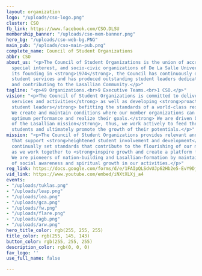 ```yaml
---
layout: organization
logo: "/uploads/cso-logo.png"
cluster: CSO
fb_link: https://www.facebook.com/CSO.DLSU
membership_banner: "/uploads/cso-mem-banner.png"
hero_bg: "/uploads/cso-web-bg.PNG"
main_pub: "/uploads/cso-main-pub.png"
complete_name: Council of Student Organizations
abbr: CSO
about_us: "<p>The Council of Student Organizations is the union of accredited professional,
  special interest, and socio-civic organizations of De La Salle University.</p><p>Since
  its founding in <strong>1974</strong>, the Council has continuously delivered quality
  student services and has produced outstanding student leaders dedicated to serving
  and contributing to the Lasallian Community.</p>"
tagline: "<p>49 Organizations.<br>9 Executive Teams.<br>1 CSO.</p>"
vision: "<p>The Council of Student Organizations is committed to delivering <strong>quality
  services and activities</strong> as well as developing <strong>proactive and dynamic
  student leaders</strong> befitting the standards of a world-class research University.
  We create and maintain conditions where our member organizations can <strong>achieve
  optimum performance and realize their goals.</strong> We are driven by the <strong>ideals
  of the Lasallian mission</strong>, thus, we work actively to feed the needs of the
  students and ultimately promote the growth of their potentials.</p>"
mission: "<p>The Council of Student Organizations provides relevant and quality services
  that support <strong>heightened student involvement and development</strong>. We
  continually set standards that contribute to the flourishing of our member organizations
  as we work together to <strong>inspire growth and create a platform for communication</strong>.
  We are pioneers of nation-building and Lasallian-formation by maintaining a sense
  of social awareness and spiritual growth in our activities.</p>"
reg_link: https://docs.google.com/forms/d/e/1FAIpQLSdvUJp62Hb2e5-EvY9DjRY7IMMdLAZH_lHsEFiVC_AKRd0rhw/viewform?usp=sf_link
vid_link: https://www.youtube.com/embed/iNXtXLXj_a4
events:
- "/uploads/tuklas.png"
- "/uploads/leap.png"
- "/uploads/lea.png"
- "/uploads/gca.png"
- "/uploads/fw.png"
- "/uploads/flare.png"
- "/uploads/agb.png"
- "/uploads/arw.png"
hero_title_color: rgb(255, 255, 255)
title_color: rgb(255, 145, 143)
button_color: rgb(255, 255, 255)
description_color: rgb(0, 0, 0)
fav_logo: ''
use_full_name: false

---
```

